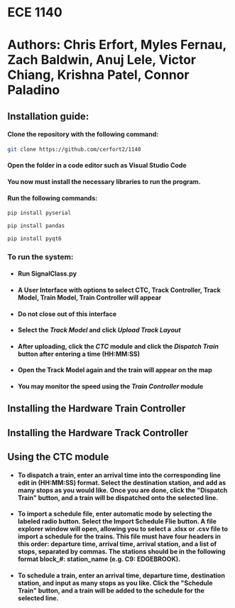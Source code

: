 # ECE 1140 
# Authors: Chris Erfort, Myles Fernau, Zach Baldwin, Anuj Lele, Victor Chiang, Krishna Patel, Connor Paladino


## Installation guide:


#### Clone the repository with the following command:
```bash
git clone https://github.com/cerfort2/1140
```

#### Open the folder in a code editor such as Visual Studio Code

#### You now must install the necessary libraries to run the program.
#### Run the following commands:

```bash
pip install pyserial
```
```bash
pip install pandas
```
```bash
pip install pyqt6
```

### To run the system:
- #### Run SignalClass.py
- #### A User Interface with options to select CTC, Track Controller, Track Model, Train Model, Train Controller will appear
- #### Do not close out of this interface
- #### Select the *Track Model* and click *Upload Track Layout*
- #### After uploading, click the *CTC* module and click the *Dispatch Train* button after entering a time (HH:MM:SS)
- #### Open the Track Model again and the train will appear on the map
- #### You may monitor the speed using the *Train Controller* module

## Installing the Hardware Train Controller

## Installing the Hardware Track Controller

## Using the CTC module
- #### To dispatch a train, enter an arrival time into the corresponding line edit in (HH:MM:SS) format. Select the destination station, and add as many stops as you would like. Once you are done, click the "Dispatch Train" button, and a train will be dispatched onto the selected line.
- #### To import a schedule file, enter automatic mode by selecting the labeled radio button. Select the Import Schedule Flie button. A file explorer window will open, allowing you to select a .xlsx or .csv file to import a schedule for the trains. This file must have four headers in this order: departure time, arrival time, arrival station, and a list of stops, separated by commas. The stations should be in the following format block_#: station_name (e.g. C9: EDGEBROOK).
- #### To schedule a train, enter an arrival time, departure time, destination station, and input as many stops as you like. Click the "Schedule Train" button, and a train will be added to the schedule for the selected line.
